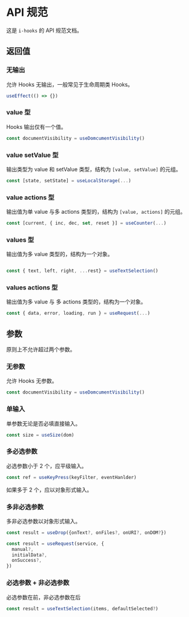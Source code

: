 # API 规范

这是 `i-hooks` 的 API 规范文档。

## 返回值

### 无输出

允许 Hooks 无输出，一般常见于生命周期类 Hooks。

```typescript
useEffect(() => {})
```

### value 型

Hooks 输出仅有一个值。

```typescript
const documentVisibility = useDomcumentVisibility()
```

### value setValue 型

输出类型为 value 和 setValue 类型，结构为 `[value, setValue]` 的元组。

```typescript
const [state, setState] = useLocalStorage(...)
```

### value actions 型

输出值为单 value 与多 actions 类型的，结构为 `[value, actions]` 的元组。

```typescript
const [current, { inc, dec, set, reset }] = useCounter(...)
```

### values 型

输出值为多 value 类型的，结构为一个对象。

```typescript

const { text, left, right, ...rest} = useTextSelection()
```

### values actions 型

输出值为多 value 与 多 actions 类型的，结构为一个对象。

```typescript
const { data, error, loading, run } = useRequest(...)
```

## 参数

原则上不允许超过两个参数。

### 无参数

允许 Hooks 无参数。

```typescript
const documentVisibility = useDomcumentVisibility()
```

### 单输入

单参数无论是否必填直接输入。

```typescript
const size = useSize(dom)
```

### 多必选参数

必选参数小于 2 个，应平级输入。

```typescript
const ref = useKeyPress(keyFilter, eventHanlder)
```

如果多于 2 个，应以对象形式输入。

### 多非必选参数

多非必选参数以对象形式输入。

```typescript
const result = useDrop({onText?, onFiles?, onURI?, onDOM?})

const result = useRequest(service, {
  manual?,
  initialData?,
  onSuccess?,
})
```

### 必选参数 + 非必选参数

必选参数在前，非必选参数在后

```typescript
const result = useTextSelection(items, defaultSelected?)
```